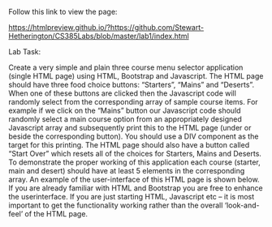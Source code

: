 Follow this link to view the page:

https://htmlpreview.github.io/?https://github.com/Stewart-Hetherington/CS385Labs/blob/master/lab1/index.html
    
Lab Task:

Create a very simple and plain three course menu selector application (single
HTML page) using HTML, Bootstrap and Javascript. The HTML page should have
three food choice buttons: “Starters”, “Mains” and “Deserts”. When one of these
buttons are clicked then the Javascript code will randomly select from the
corresponding array of sample course items. For example if we click on the
“Mains” button our Javascript code should randomly select a main course
option from an appropriately designed Javascript array and subsequently print
this to the HTML page (under or beside the corresponding button). You should
use a DIV component as the target for this printing.
The HTML page should also have a button called “Start Over” which resets all of
the choices for Starters, Mains and Deserts. To demonstrate the proper working
of this application each course (starter, main and desert) should have at least 5
elements in the corresponding array.
An example of the user-interface of this HTML page is shown below. If you are
already familiar with HTML and Bootstrap you are free to enhance the userinterface.
If you are just starting HTML, Javascript etc – it is most important to get
the functionality working rather than the overall ‘look-and-feel’ of the HTML
page. 
